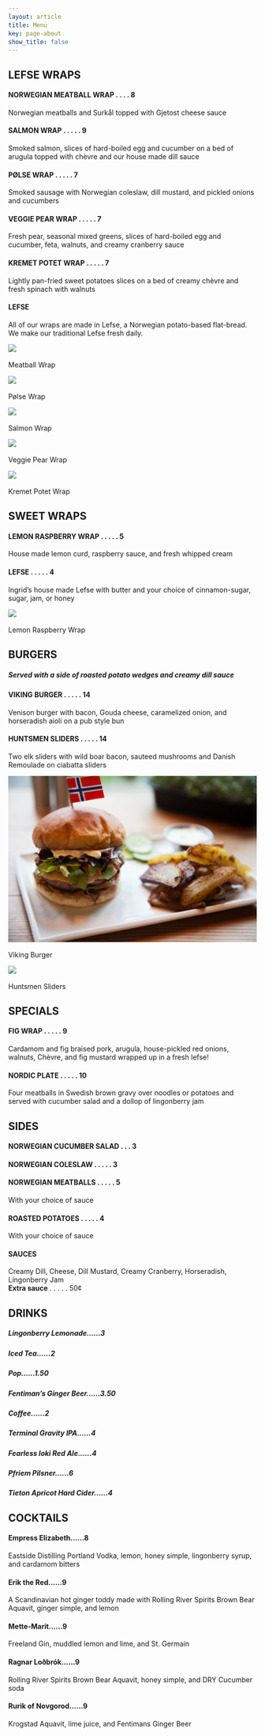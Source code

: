 ```yaml
---
layout: article
title: Menu
key: page-about
show_title: false
---
```


## LEFSE WRAPS
#### NORWEGIAN MEATBALL WRAP . . . . 8
Norwegian meatballs and Surkål topped with Gjetost cheese sauce
#### SALMON WRAP . . . . . 9
Smoked salmon, slices of hard-boiled egg and cucumber on a bed of arugula topped with chèvre and our house made dill sauce
#### PØLSE WRAP . . . . . 7
Smoked sausage with Norwegian coleslaw, dill mustard, and pickled onions and cucumbers
#### VEGGIE PEAR WRAP . . . . . 7
Fresh pear, seasonal mixed greens, slices of hard-boiled egg and cucumber, feta, walnuts, and creamy cranberry sauce
#### KREMET POTET WRAP . . . . . 7
Lightly pan-fried sweet potatoes slices on a bed of creamy chèvre and fresh spinach with walnuts

<div class="card">
  <div class="card__content">
    <div class="card__header">
      <h4>LEFSE</h4>
    </div>
    <p>All of our wraps are made in Lefse, a Norwegian potato-based flat-bread.<br>
      We make our traditional Lefse fresh daily. </p>
  </div>
</div>

<div class="food-cards">
  <div class="card">
    <div class="card__image">
      <img class="image" src="/assets/images/food/meatball-wrap.jpg"/>
      <div class="overlay overlay--bottom">
        <p>Meatball Wrap</p>
      </div>
    </div>
  </div>
  <div class="card">
    <div class="card__image">
      <img class="image" src="/assets/images/food/polse-wrap.jpg"/>
      <div class="overlay overlay--bottom">
        <p>Pølse Wrap</p>
      </div>
    </div>
  </div>
  <div class="card">
    <div class="card__image">
      <img class="image" src="/assets/images/food/salmon-wrap.jpg"/>
      <div class="overlay overlay--bottom">
        <p>Salmon Wrap</p>
      </div>
    </div>
  </div>
  <div class="card">
    <div class="card__image">
      <img class="image" src="/assets/images/food/veggie-wrap.jpg"/>
      <div class="overlay overlay--bottom">
        <p>Veggie Pear Wrap</p>
      </div>
    </div>
  </div>
  <div class="card">
    <div class="card__image">
      <img class="image" src="/assets/images/food/kremet-wrap.jpg"/>
      <div class="overlay overlay--bottom">
        <p>Kremet Potet Wrap</p>
      </div>
    </div>
  </div>
</div>


## SWEET WRAPS
#### LEMON RASPBERRY WRAP . . . . . 5
House made lemon curd, raspberry sauce, and fresh whipped cream 
#### LEFSE . . . . . 4
Ingrid’s house made Lefse with butter and your choice of
cinnamon-sugar, sugar, jam, or honey

<div class="food-cards">
  <div class="card">
    <div class="card__image">
      <img class="image" src="/assets/images/food/raspberry-wrap.jpg"/>
      <div class="overlay overlay--bottom">
        <p>Lemon Raspberry Wrap</p>
      </div>
    </div>
  </div>
</div>

## BURGERS

<div class="card">
  <div class="card__content">
    <h5> Served with a side of roasted potato wedges and creamy dill sauce </h5>
  </div>
</div>

#### VIKING BURGER . . . . . 14
Venison burger with bacon, Gouda cheese, caramelized onion,  and horseradish aioli on a pub style bun
#### HUNTSMEN SLIDERS . . . . . 14
Two elk sliders with wild boar bacon, sauteed mushrooms and Danish Remoulade on ciabatta sliders

<div class="food-cards">
  <div class="card">
    <div class="card__image">
      <img class="image" src="/assets/images/food/burger.jpg"/>
      <div class="overlay overlay--bottom">
        <p>Viking Burger</p>
      </div>
    </div>
  </div>
  <div class="card">
    <div class="card__image">
      <img class="image" src="/assets/images/food/sliders.jpg"/>
      <div class="overlay overlay--bottom">
        <p>Huntsmen Sliders</p>
      </div>
    </div>
  </div>
</div>



## SPECIALS

#### FIG WRAP . . . . . 9
Cardamom and fig braised pork, arugula, house-pickled red onions, walnuts, Chèvre, and fig mustard wrapped up in a fresh lefse!
#### NORDIC PLATE . . . . . 10
Four meatballs in Swedish brown gravy over noodles or potatoes and served with cucumber salad and a dollop of lingonberry jam

<!--- #### OSTEPLATE . . . . . 15 / 8
Features three Scandinavian cheeses (Ridderost, Nøkkelost, and Danish Brie). Served with house-roasted nuts, fruit, walnut bread, and Knäckebröd

<div class="card">
  <div class="card__image">
    <img class="image" src="/assets/images/food/osteplate.jpg"/>
    <div class="overlay overlay--bottom">
      <p>Osteplate</p>
    </div>
  </div>
</div> -->

## SIDES 

#### NORWEGIAN CUCUMBER SALAD . . . 3
#### NORWEGIAN COLESLAW . . . . . 3
#### NORWEGIAN MEATBALLS . . . . . 5
With your choice of sauce
#### ROASTED POTATOES . . . . . 4
With your choice of sauce

<div class="card">
  <div class="card__content">
    <div class="card__header">
      <h4>SAUCES</h4>
    </div>
    <p>Creamy Dill, Cheese, Dill Mustard, Creamy Cranberry, Horseradish, Lingonberry Jam <br>
    <strong>Extra sauce</strong> . . . . . 50¢</p>
  </div>
</div>

## DRINKS
##### Lingonberry Lemonade......3 
##### Iced Tea......2 
##### Pop......1.50 
##### Fentiman’s Ginger Beer......3.50
##### Coffee......2 
##### Terminal Gravity IPA......4 
##### Fearless loki Red Ale......4
##### Pfriem Pilsner......6
##### Tieton Apricot Hard Cider......4

## COCKTAILS
#### Empress Elizabeth......8
Eastside Distilling Portland Vodka, lemon, honey simple, lingonberry syrup, and cardamom bitters
#### Erik the Red......9
A Scandinavian  hot ginger toddy  made with Rolling River Spirits Brown Bear Aquavit, ginger simple, and lemon
#### Mette-Marit......9
Freeland Gin, muddled lemon and lime, and St. Germain
#### Ragnar Loðbrók......9
Rolling River Spirits Brown Bear Aquavit, honey simple, and DRY Cucumber soda
#### Rurik of Novgorod......9
Krogstad Aquavit, lime juice, and  Fentimans Ginger Beer